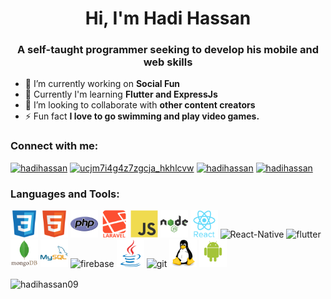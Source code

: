 <!--
**hadihassan09/hadihassan09** is a ✨ _special_ ✨ repository because its `README.md` (this file) appears on your GitHub profile.
![Twitter Follow](https://img.shields.io/twitter/follow/hadihassan09?label=hadihassan09&logo=twitter&style=for-the-badge)
![GitHub followers](https://img.shields.io/github/followers/hadihassan09?logo=GitHub&style=for-the-badge)
 <img align="left" src="https://github-readme-stats.vercel.app/api/top-langs/?username=hadihassan09&layout=demo" alt="hadihassan09" />
-->
<h1 align="center">Hi, I'm Hadi Hassan</h1>
<h3 align="center">A self-taught programmer seeking to develop  his mobile and web skills</h3>

- 🔭 I’m currently working on **Social Fun**
- 🌱 Currently I'm learning **Flutter and ExpressJs**
- 👯 I’m looking to collaborate with **other content creators**
- ⚡ Fun fact **I love to go swimming and play video games.**

### Connect with me:
<a href="https://linkedin.com/in/hassanhadi" target="_blank"><img src="https://www.vectorlogo.zone/logos/linkedin/linkedin-tile.svg" alt="hadihassan" height="44" width="44" /></a>
<a href="https://www.facebook.com/hadihassan7640/" target="_blank"><img src="https://www.vectorlogo.zone/logos/facebook/facebook-official.svg" alt="ucjm7i4g4z7zgcja_hkhlcvw" height="44" width="44" /></a>
<a href="http://instagram.com/hadi_hassan09" target="_blank"><img src="https://www.vectorlogo.zone/logos/instagram/instagram-icon.svg" alt="hadihassan" height="44" width="44" /></a>
<a href="https://wa.me/96176404595" target="_blank"><img src="https://www.vectorlogo.zone/logos/whatsapp/whatsapp-tile.svg" alt="hadihassan" height="44" width="44" /></a>
<br />
### Languages and Tools:
<p align="left">
  <img src="https://raw.githubusercontent.com/devicons/devicon/master/icons/css3/css3-original.svg" alt="css3" width="44" height="44"/>
  <img src="https://raw.githubusercontent.com/devicons/devicon/master/icons/html5/html5-original.svg" alt="html" width="44" height="44"/>
  <img src="https://raw.githubusercontent.com/devicons/devicon/master/icons/php/php-original.svg" alt="php" width="44" height="44"/>
  <img src="https://raw.githubusercontent.com/devicons/devicon/master/icons/laravel/laravel-plain-wordmark.svg" alt="Laravel" width="44" height="44"/>
  <img src="https://raw.githubusercontent.com/devicons/devicon/master/icons/javascript/javascript-original.svg" alt="javascript" width="44" height="44"/>
  <img src="https://raw.githubusercontent.com/devicons/devicon/master/icons/nodejs/nodejs-original-wordmark.svg" alt="Node" width="44" height="44"/>
  <img src="https://raw.githubusercontent.com/devicons/devicon/master/icons/react/react-original-wordmark.svg" alt="react" width="44" height="44"/>
  <img src="https://raw.githubusercontent.com/kristerkari/react-native-svg-transformer/master/images/react-native-logo.png" alt="React-Native" width="44" height="44" />
  <img src="https://www.vectorlogo.zone/logos/flutterio/flutterio-icon.svg" alt="flutter" width="44" height="44"/>
  <img src="https://raw.githubusercontent.com/devicons/devicon/master/icons/mongodb/mongodb-original-wordmark.svg" alt="mongodb" width="44" height="44"/>
  <img src="https://raw.githubusercontent.com/devicons/devicon/master/icons/mysql/mysql-original-wordmark.svg" alt="mysql" width="44" height="44"/>
  <img src="https://www.vectorlogo.zone/logos/firebase/firebase-icon.svg" alt="firebase" width="44" height="44"/>
  <img src="https://raw.githubusercontent.com/devicons/devicon/master/icons/java/java-original.svg" alt="java" width="44" height="44"/>
  <img src="https://www.vectorlogo.zone/logos/git-scm/git-scm-icon.svg" alt="git" width="44" height="44"/>
  <img src="https://raw.githubusercontent.com/devicons/devicon/master/icons/linux/linux-original.svg" alt="linux" width="44" height="44"/>
  <img src="https://raw.githubusercontent.com/devicons/devicon/master/icons/android/android-original-wordmark.svg" alt="android" width="44" height="44" />
</p>
<a>
</a>
<a>
  <img align="center" src="https://github-readme-stats.vercel.app/api?username=hadihassan09&show_icons=truee&theme=radical" alt="hadihassan09" />
</a>
